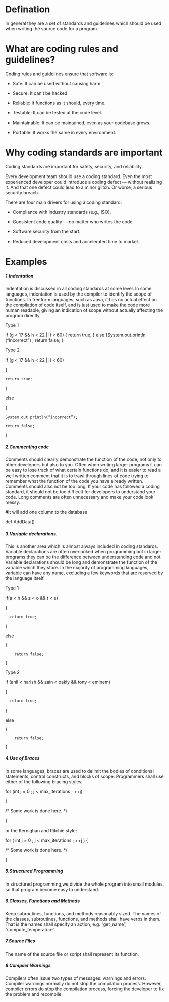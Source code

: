 # Defination

In general they are a set of standards and guidelines which should be used when writing the source code for a program.

# What are coding rules and guidelines?

Coding rules and guidelines ensure that software is:

- Safe: It can be used without causing harm.

- Secure: It can’t be hacked.

- Reliable: It functions as it should, every time.

- Testable: It can be tested at the code level.

- Maintainable: It can be maintained, even as your codebase grows.

- Portable: It works the same in every environment.

# Why coding standards are important

Coding standards are important for safety, security, and reliability.

Every development team should use a coding standard. Even the most experienced developer could introduce a coding defect — without realizing it. And that one defect could lead to a minor glitch. Or worse, a serious security breach.

There are four main drivers for using a coding standard:

- Compliance with industry standards (e.g., ISO).

- Consistent code quality — no matter who writes the code.

- Software security from the start.

- Reduced development costs and accelerated time to market.

# Examples

##### 1.Indentation

Indentation is discussed in all coding standards at some level. In some languages, indentation is used by the compiler to identify the scope of functions. In freeform languages, such as Java, it has no actual effect on the compilation of code itself, and is just used to make the code more human readable, giving an indication of scope without actually affecting the program directly.

Type 1

if (g < 17 && h < 22 || i < 60) { return true; } else {System.out.println (“incorrect”) ; return false; }

Type 2

if (g < 17 && h < 22 ||  i < 60) 

{

 	return true; 

}

 else 

{

	System.out.println(“incorrect”);
	
	return false; 

} 


##### 2.Commenting code

Comments should clearly demonstrate the function of the code, not only to other developers but also to you. Often when writing larger programs it can be easy to lose track of what certain functions do, and it is easier to read a well written comment that it is to trawl through lines of code trying to remember what the function of the code you have already written. 
Comments should also not be too long. If your code has followed a coding standard, it should not be too difficult for developers to understand your code. Long comments are often unnecessary and make your code look messy.

#It will add one column to the database

def AddData()

##### 3.Variable declarations.

This is another area which is almost always included in coding standards. Variable declarations are often overlooked when programming but in larger programs they can be the difference between understanding code and not. Variable declarations should be long and demonstrate the function of the variable which they store. In the majority of programming languages, variable can have any name, excluding a few keywords that are reserved by the language itself.

Type 1

if(a < h && z < o && t < e)

  {

      return true;

  }

  else

    {

        return false;

    }
    
Type 2

if (anil < harish && zain < oakly && tony < eminem)

 {

      return true;

 }

  else

    {

        return false;

    }
    
##### 4.Use of Braces

In some languages, braces are used to delimit the bodies of conditional statements, control constructs, and blocks of scope. Programmers shall use either of the following bracing styles:

for (int j = 0 ; j < max_iterations ; ++j)

{

 /* Some work is done here. */

}

or the Kernighan and Ritchie style:

for ( int j = 0 ; j < max_iterations ; ++j ) {

 /* Some work is done here. */

} 

##### 5.Structured Programming

In structured programming,we divide the whole program into small modules, so that program become easy to understand. 

##### 6.Classes, Functions and Methods

Keep subroutines, functions, and methods reasonably sized. The names of the classes, subroutines, functions, and methods shall have verbs in them. That is the names shall specify an action, e.g. “get_name”, “compute_temperature”.

##### 7.Source Files

The name of the source file or script shall represent its function.

##### 8 Compiler Warnings

Compilers often issue two types of messages: warnings and errors. Compiler warnings normally do not stop the compilation process. However, compiler errors do stop the compilation process, forcing the developer to fix the problem and recompile. 

